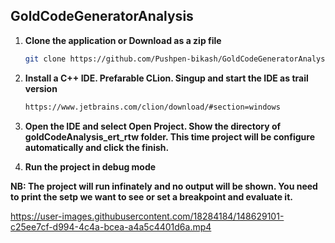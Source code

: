## GoldCodeGeneratorAnalysis

1. **Clone the application or Download as a zip file**

	  ```bash
    git clone https://github.com/Pushpen-bikash/GoldCodeGeneratorAnalysis.git
	  ```
  
2. **Install a C++ IDE. Prefarable CLion. Singup and start the IDE as trail version**
    ```bash
    https://www.jetbrains.com/clion/download/#section=windows
	  ```
  
 3. **Open the IDE and select Open Project. Show the directory of goldCodeAnalysis_ert_rtw folder. This time project will be configure automatically and click the finish.**
 
 4. **Run the project in debug mode**
 
 **NB: The project will run infinately and no output will be shown. You need to print the setp we want to see or set a breakpoint and evaluate it.**
  


https://user-images.githubusercontent.com/18284184/148629101-c25ee7cf-d994-4c4a-bcea-a4a5c4401d6a.mp4

